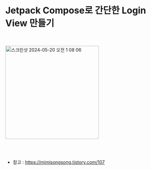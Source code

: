 # Jetpack Compose로 간단한 Login View 만들기



</br>
</br>


<img width="292" alt="스크린샷 2024-05-20 오전 1 08 06" src="https://github.com/songmik/JetpackComposeMainLoginViewExam/assets/86704889/656dfb0b-5169-4a22-bc39-3af4d9040f75">



</br></br>


- 참고 : https://mimisongsong.tistory.com/107
